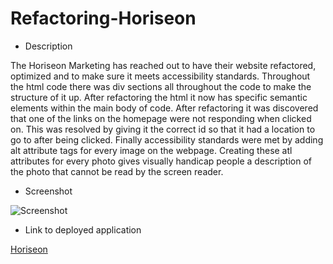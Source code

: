 # Refactoring-Horiseon

 * Description 

The Horiseon Marketing has reached out to have their website refactored, optimized and to make sure it meets accessibility standards. Throughout the html code there was div sections all throughout the code to make the structure of it up. After refactoring the html it now has specific semantic elements within the main body of code. After refactoring it was discovered that one of the links on the homepage were not responding when clicked on. This was resolved by giving it the correct id so that it had a location to go to after being clicked. Finally accessibility standards were met by adding alt attribute tags for every image on the webpage. Creating these atl attributes for every photo gives visually handicap people a description of the photo that cannot be read by the screen reader.

* Screenshot 

![Screenshot](tmysterz.github.io_Refactoring-Horiseon_.png)

* Link to deployed application 

[Horiseon](https://tmysterz.github.io/Refactoring-Horiseon/)




